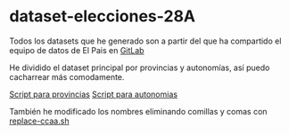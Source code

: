 # dataset-elecciones-28A

Todos los datasets que he generado son a partir del que ha compartido el equipo de datos de El Pais en [GitLab](https://gitlab.com/elpais/datos/tree/master/19_elecciones_generales)

He dividido el dataset principal por provincias y autonomías, así puedo cacharrear más comodamente.

[Script para provincias](https://github.com/jorgeatgu/dataset-elecciones-28A/blob/master/provincia.sh)
[Script para autonomias](https://github.com/jorgeatgu/dataset-elecciones-28A/blob/master/autonomia.sh)

También he modificado los nombres eliminando comillas y comas con [replace-ccaa.sh](https://github.com/jorgeatgu/dataset-elecciones-28A/blob/master/replace-ccaa.sh)
